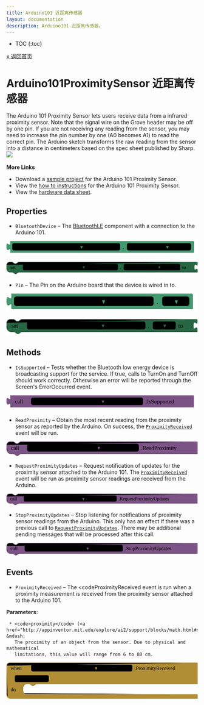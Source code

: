 ```yaml
---
title: Arduino101 近距离传感器
layout: documentation
description: Arduino101 近距离传感器。
---
```


* TOC
{:toc}

[&laquo; 返回首页](Arduino101Intro.html)

# Arduino101ProximitySensor 近距离传感器

The Arduino 101 Proximity Sensor lets users receive data from a infrared proximity sensor. Note that the signal wire on the Grove header may be off by one pin. If you are not receiving any reading from the sensor, you may need to increase the pin number by one (A0 becomes A1) to read the correct pin. The Arduino sketch transforms the raw reading from the sensor into a distance in centimeters based on the spec sheet published by Sharp.<br><img src='/assets/sensors/Grove-InfraredProxSensor.jpg' width='50%'><br>

<strong>More Links</strong><ul><li>Download a <a href='http://iot.appinventor.mit.edu/assets/samples/Arduino101ProximitySensor.aia' target='_blank'>sample project</a> for the Arduino 101 Proximity Sensor.</li><li>View the <a href='http://iot.appinventor.mit.edu/assets/howtos/MIT_App_Inventor_IoT_Proximity_Sensor.pdf' target='_blank'>how to instructions</a> for the Arduino 101 Proximity Sensor.</li><li>View the <a href='http://iot.appinventor.mit.edu/assets/GP2Y0A21YK.pdf' target='_blank'>hardware data sheet</a>.</li></ul>

## Properties

+ <a name="BluetoothDevice"></a>`BluetoothDevice` – The <a href='http://iot.appinventor.mit.edu/#/bluetoothle/bluetoothleintro'>BluetoothLE</a> component with a connection to the Arduino 101.


![get Arduino101ProximitySensor1 BluetoothDevice ](blocks/Arduino101ProximitySensor.BluetoothDevice_getter.svg)


![set Arduino101ProximitySensor1 BluetoothDevice  to](blocks/Arduino101ProximitySensor.BluetoothDevice_setter.svg)

+ <a name="Pin"></a>`Pin` – The Pin on the Arduino board that the device is wired in to.


![get Arduino101ProximitySensor1 Pin ](blocks/Arduino101ProximitySensor.Pin_getter.svg)


![set Arduino101ProximitySensor1 Pin  to](blocks/Arduino101ProximitySensor.Pin_setter.svg)

## Methods

+ <a name="IsSupported"></a>`IsSupported` – Tests whether the Bluetooth low energy device is broadcasting support for the service. If true,
 calls to TurnOn and TurnOff should work correctly. Otherwise an error will be reported through
 the Screen's ErrorOccurred event.

![call Arduino101ProximitySensor1 IsSupported](blocks/Arduino101ProximitySensor.IsSupported.svg)

+ <a name="ReadProximity"></a>`ReadProximity` – Obtain the most recent reading from the proximity sensor as reported by the Arduino. On
 success, the <a href="#ProximityReceived"><code>ProximityReceived</code></a> event will be run.

![call Arduino101ProximitySensor1 ReadProximity](blocks/Arduino101ProximitySensor.ReadProximity.svg)

+ <a name="RequestProximityUpdates"></a>`RequestProximityUpdates` – Request notification of updates for the proximity sensor attached to the Arduino 101. The <a
 href="#ProximityReceived"><code>ProximityReceived</code></a> event will be run as proximity
 sensor readings are received from the Arduino.

![call Arduino101ProximitySensor1 RequestProximityUpdates](blocks/Arduino101ProximitySensor.RequestProximityUpdates.svg)

+ <a name="StopProximityUpdates"></a>`StopProximityUpdates` – Stop listening for notifications of proximity sensor readings from the Arduino. This only has
 an effect if there was a previous call to <a
 href="RequestProximityUpdates"><code>RequestProximityUpdates</code></a>. There may be
 additional pending messages that will be processed after this call.

![call Arduino101ProximitySensor1 StopProximityUpdates](blocks/Arduino101ProximitySensor.StopProximityUpdates.svg)

## Events

+ <a name="ProximityReceived"></a>`ProximityReceived` – The <codeProximityReceived</code> event is run when a proximity measurement is received from
 the proximity sensor attached to the Arduino 101.

 __Parameters__:

     * <code>proximity</code> (<a href="http://appinventor.mit.edu/explore/ai2/support/blocks/math.html#number">_number_</a>) &mdash;
       The proximity of an object from the sensor. Due to physical and mathematical
       limitations, this value will range from 6 to 80 cm.

![when Arduino101ProximitySensor1 ProximityReceived proximity do](blocks/Arduino101ProximitySensor.ProximityReceived.svg)


